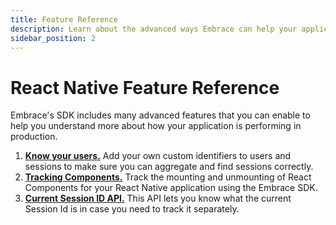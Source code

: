 ```yaml
---
title: Feature Reference
description: Learn about the advanced ways Embrace can help your application
sidebar_position: 2
---
```


# React Native Feature Reference

Embrace's SDK includes many advanced features that you can enable to help you understand more about
how your application is performing in production.

1. [**Know your users.**](/react-native/4x/features/identify-users/) Add your own custom identifiers to users and sessions to make sure you can aggregate and find sessions correctly.
2. [**Tracking Components.**](/react-native/4x/features/tracking-components/) Track the mounting and unmounting of React Components for your React Native application using the Embrace SDK.
3. [**Current Session ID API.**](/react-native/4x/features/current-session-id-api.md) This API lets you know what the current Session Id is in case you need to track it separately.
